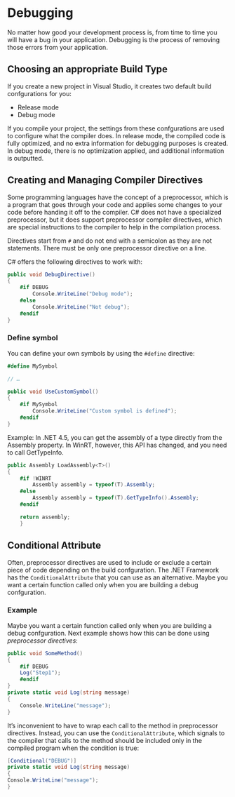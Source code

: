 # Debugging

No matter how good your development process is, from time to time you will have a bug in your application. Debugging is the process of removing those errors from your application.

## Choosing an appropriate Build Type

If you create a new project in Visual Studio, it creates two default build confgurations for you:

* Release mode
* Debug mode

If you compile your project, the settings from these confgurations are used to configure what the compiler does. In release mode, the compiled code is fully optimized, and no extra information for debugging purposes is created. In debug mode, there is no optimization applied, and additional information is outputted.

## Creating and Managing Compiler Directives

Some programming languages have the concept of a preprocessor, which is a program that goes through your code and applies some changes to your code before handing it off to the compiler.
C# does not have a specialized preprocessor, but it does support preprocessor compiler directives, which are special instructions to the compiler to help in the compilation process.

Directives start from `#` and do not end with a semicolon as they are not statements. There must be only one preprocessor directive on a line.

C# offers the following directives to work with:

```csharp
public void DebugDirective()
{
    #if DEBUG
        Console.WriteLine("Debug mode");
    #else
        Console.WriteLine("Not debug");
    #endif
}
```

### Define symbol

You can define your own symbols by using the `#define` directive:

```csharp
#define MySymbol

// …

public void UseCustomSymbol()
{
    #if MySymbol
        Console.WriteLine("Custom symbol is defined");
    #endif
}
```

Example: In .NET 4.5, you can get the assembly of a type directly from the Assembly property. In WinRT, however, this API has changed, and you need to call GetTypeInfo.

```csharp
public Assembly LoadAssembly<T>()
{
    #if !WINRT
        Assembly assembly = typeof(T).Assembly;
    #else
        Assembly assembly = typeof(T).GetTypeInfo().Assembly;
    #endif

    return assembly;
    }
```

## Conditional Attribute

Often, preprocessor directives are used to include or exclude a certain piece of code depending on the build confguration. The .NET Framework has the `ConditionalAttribute` that you can use as an alternative. Maybe you want a certain function called only when you are building a debug confguration.

### Example

Maybe you want a certain function called only when you are building a debug confguration. Next example shows how this can be done using *preprocessor directives*:

```csharp
public void SomeMethod()
{
    #if DEBUG
    Log("Step1");
    #endif
}
private static void Log(string message)
{
    Console.WriteLine("message");
}
```

It’s inconvenient to have to wrap each call to the method in preprocessor directives. Instead, you can use the `ConditionalAttribute`, which signals to the compiler that calls to the method should be included only in the compiled program when the condition is true:

```csharp
[Conditional("DEBUG")]
private static void Log(string message)
{
Console.WriteLine("message");
}
```